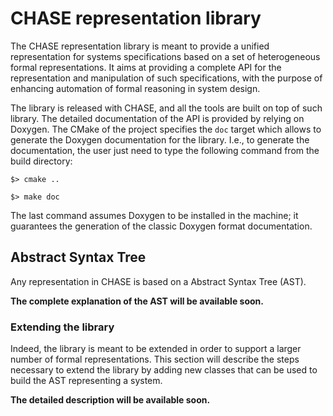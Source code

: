 # CHASE representation library

The CHASE representation library is meant to provide a unified representation 
for systems specifications based on a set of heterogeneous formal representations.
It aims at providing a complete API for the representation and manipulation
of such specifications, with the purpose of enhancing automation of formal
reasoning in system design.

The library is released with CHASE, and all the tools are built on top of such
library. The detailed documentation of the API is provided by relying on Doxygen.
The CMake of the project specifies the ``doc`` target which allows to generate
the Doxygen documentation for the library. I.e., to generate the documentation,
the user just need to type the following command from the build directory:

``$> cmake ..``

``$> make doc``

The last command assumes Doxygen to be installed in the machine;
it guarantees the generation of the classic Doxygen format documentation.

## Abstract Syntax Tree

Any representation in CHASE is based on a Abstract Syntax Tree (AST).
 
__The complete explanation of the AST will be available soon.__

### Extending the library

Indeed, the library is meant to be extended in order to support a larger number
of formal representations. This section will describe the steps necessary to
extend the library by adding new classes that can be used to build the AST
representing a system.

__The detailed description will be available soon.__
 
  